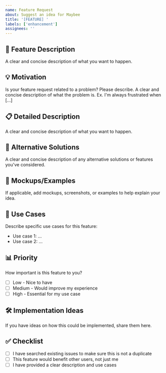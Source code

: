 ```yaml
---
name: Feature Request
about: Suggest an idea for Maybee
title: '[FEATURE] '
labels: ['enhancement']
assignees: ''
---
```


## 🚀 Feature Description
A clear and concise description of what you want to happen.

## 💡 Motivation
Is your feature request related to a problem? Please describe.
A clear and concise description of what the problem is. Ex. I'm always frustrated when [...]

## 📋 Detailed Description
A clear and concise description of what you want to happen.

## 🔄 Alternative Solutions
A clear and concise description of any alternative solutions or features you've considered.

## 📸 Mockups/Examples
If applicable, add mockups, screenshots, or examples to help explain your idea.

## 🎯 Use Cases
Describe specific use cases for this feature:
- Use case 1: ...
- Use case 2: ...

## 📊 Priority
How important is this feature to you?
- [ ] Low - Nice to have
- [ ] Medium - Would improve my experience
- [ ] High - Essential for my use case

## 🛠️ Implementation Ideas
If you have ideas on how this could be implemented, share them here.

## ✅ Checklist
- [ ] I have searched existing issues to make sure this is not a duplicate
- [ ] This feature would benefit other users, not just me
- [ ] I have provided a clear description and use cases

